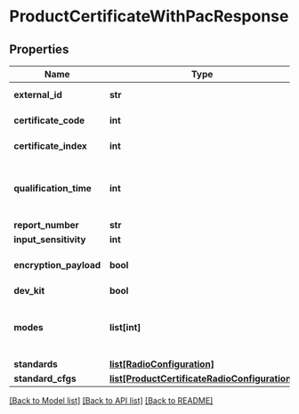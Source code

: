 # ProductCertificateWithPacResponse

## Properties
Name | Type | Description | Notes
------------ | ------------- | ------------- | -------------
**external_id** | **str** | External Id of the certificate | [optional] 
**certificate_code** | **int** | Certificate&#x27;s code | [optional] 
**certificate_index** | **int** | Certificate&#x27;s index | [optional] 
**qualification_time** | **int** | Date of qualification (in milliseconds since the Unix Epoch) | [optional] 
**report_number** | **str** | Report number | [optional] 
**input_sensitivity** | **int** | Input sensitivity | [optional] 
**encryption_payload** | **bool** | true if the payload will be encrypted | [optional] 
**dev_kit** | **bool** | DevKit Flag | [optional] 
**modes** | **list[int]** | List of modes of the certificate [1&#x3D;DOWNLINK, 2&#x3D;MONARCH] | [optional] 
**standards** | [**list[RadioConfiguration]**](RadioConfiguration.md) |  | [optional] 
**standard_cfgs** | [**list[ProductCertificateRadioConfiguration]**](ProductCertificateRadioConfiguration.md) |  | [optional] 

[[Back to Model list]](../README.md#documentation-for-models) [[Back to API list]](../README.md#documentation-for-api-endpoints) [[Back to README]](../README.md)

